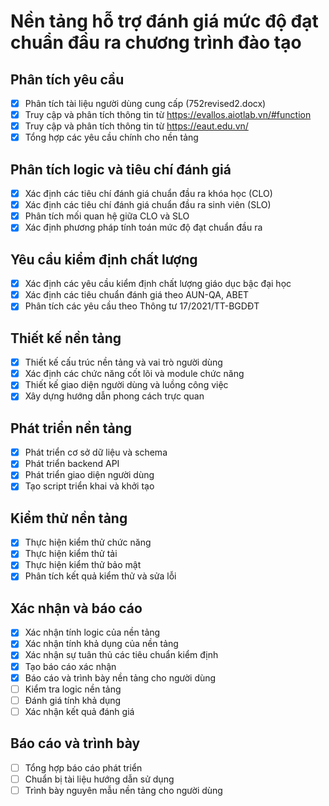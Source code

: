 # Nền tảng hỗ trợ đánh giá mức độ đạt chuẩn đầu ra chương trình đào tạo

## Phân tích yêu cầu
- [x] Phân tích tài liệu người dùng cung cấp (752revised2.docx)
- [x] Truy cập và phân tích thông tin từ https://evallos.aiotlab.vn/#function
- [x] Truy cập và phân tích thông tin từ https://eaut.edu.vn/
- [x] Tổng hợp các yêu cầu chính cho nền tảng

## Phân tích logic và tiêu chí đánh giá
- [x] Xác định các tiêu chí đánh giá chuẩn đầu ra khóa học (CLO)
- [x] Xác định các tiêu chí đánh giá chuẩn đầu ra sinh viên (SLO)
- [x] Phân tích mối quan hệ giữa CLO và SLO
- [x] Xác định phương pháp tính toán mức độ đạt chuẩn đầu ra

## Yêu cầu kiểm định chất lượng
- [x] Xác định các yêu cầu kiểm định chất lượng giáo dục bậc đại học
- [x] Xác định các tiêu chuẩn đánh giá theo AUN-QA, ABET
- [x] Phân tích các yêu cầu theo Thông tư 17/2021/TT-BGDĐT

## Thiết kế nền tảng
- [x] Thiết kế cấu trúc nền tảng và vai trò người dùng
- [x] Xác định các chức năng cốt lõi và module chức năng
- [x] Thiết kế giao diện người dùng và luồng công việc
- [x] Xây dựng hướng dẫn phong cách trực quan

## Phát triển nền tảng
- [x] Phát triển cơ sở dữ liệu và schema
- [x] Phát triển backend API
- [x] Phát triển giao diện người dùng
- [x] Tạo script triển khai và khởi tạo

## Kiểm thử nền tảng
- [x] Thực hiện kiểm thử chức năng
- [x] Thực hiện kiểm thử tải
- [x] Thực hiện kiểm thử bảo mật
- [x] Phân tích kết quả kiểm thử và sửa lỗi

## Xác nhận và báo cáo
- [x] Xác nhận tính logic của nền tảng
- [x] Xác nhận tính khả dụng của nền tảng
- [x] Xác nhận sự tuân thủ các tiêu chuẩn kiểm định
- [x] Tạo báo cáo xác nhận
- [x] Báo cáo và trình bày nền tảng cho người dùng
- [ ] Kiểm tra logic nền tảng
- [ ] Đánh giá tính khả dụng
- [ ] Xác nhận kết quả đánh giá

## Báo cáo và trình bày
- [ ] Tổng hợp báo cáo phát triển
- [ ] Chuẩn bị tài liệu hướng dẫn sử dụng
- [ ] Trình bày nguyên mẫu nền tảng cho người dùng
